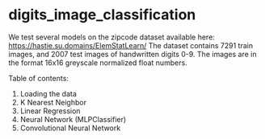 # digits_image_classification

We test several models on the zipcode dataset available here: https://hastie.su.domains/ElemStatLearn/
The dataset contains 7291 train images, and 2007 test images of handwritten digits 0-9.
The images are in the format 16x16 greyscale normalized float numbers.

Table of contents:

1. Loading the data
2. K Nearest Neighbor
3. Linear Regression
4. Neural Network (MLPClassifier)
5. Convolutional Neural Network
